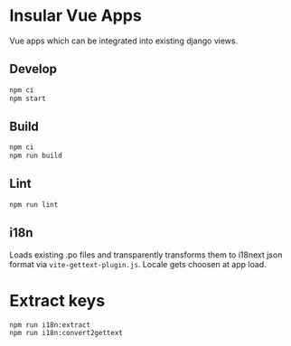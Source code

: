 # Insular Vue Apps

Vue apps which can be integrated into existing django views.

## Develop
```sh
npm ci
npm start
```

## Build

```sh
npm ci
npm run build
```

## Lint

```sh
npm run lint
```

## i18n

Loads existing .po files and transparently transforms them to i18next json format via `vite-gettext-plugin.js`.
Locale gets choosen at app load.

# Extract keys

```sh
npm run i18n:extract
npm run i18n:convert2gettext
```
